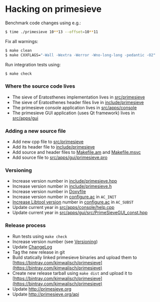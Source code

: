 Hacking on primesieve
=====================

Benchmark code changes using e.g.:
```sh
$ time ./primesieve 10**13 --offset=10**11
```

Fix all warnings:
```sh
$ make clean
$ make CXXFLAGS="-Wall -Wextra -Werror -Wno-long-long -pedantic -O2"
```

Run integration tests using:
```sh
$ make check
```

### Where the source code lives

* The sieve of Eratosthenes implementation lives in [src/primesieve](src/primesieve)
* The sieve of Eratosthenes header files live in [include/primesieve](include/primesieve)
* The primesieve console application lives in [src/apps/console](src/apps/console)
* The primesieve GUI application (uses Qt framework) lives in [src/apps/gui](src/apps/gui)

### Adding a new source file

* Add new cpp file to [src/primesieve](src/primesieve)
* Add its header file to [include/primesieve](include/primesieve)
* Add source and header files to [Makefile.am](Makefile.am) and [Makefile.msvc](Makefile.msvc)
* Add source file to [src/apps/gui/primesieve.pro](src/apps/gui/primesieve.pro)

### Versioning

* Increase version number in [include/primesieve.hpp](include/primesieve.hpp)
* Increase version number in [include/primesieve.h](include/primesieve.h)
* Increase version number in [Doxyfile](Doxyfile)
* Increase version number in [configure.ac](configure.ac) in ```AC_INIT```
* [Increase Libtool version](http://www.gnu.org/software/libtool/manual/html_node/Updating-version-info.html) number in [configure.ac](configure.ac) in ```AC_SUBST```
* Update current year in [src/apps/console/help.cpp](src/apps/console/help.cpp)
* Update current year in [src/apps/gui/src/PrimeSieveGUI_const.hpp](src/apps/gui/src/PrimeSieveGUI_const.hpp)

### Release process

* Run tests using ```make check```
* Increase version number (see <a href="#versioning">Versioning</a>)
* Update [ChangeLog](ChangeLog)
* Tag the new release in git
* Build statically linked primesieve binaries and upload them to [https://bintray.com/kimwalisch/primesieve](https://bintray.com/kimwalisch/primesieve)
* Create new release tarball using ```make dist``` and upload it to [https://bintray.com/kimwalisch/primesieve](https://bintray.com/kimwalisch/primesieve)
* Update http://primesieve.org
* Update http://primesieve.org/api
